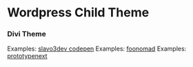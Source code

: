 # Wordpress Child Theme

### Divi Theme 

Examples: [slavo3dev codepen](https://codepen.io/slavo3dev)
Examples: [foonomad](https://foonomad.com)
Examples: [prototypenext](https://prototypenext.com)

